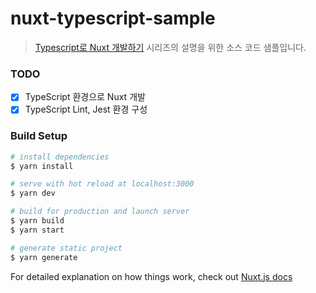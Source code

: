 # nuxt-typescript-sample

> [Typescript로 Nuxt 개발하기](https://jhyeok.com/nuxt-with-typescript/) 시리즈의 설명을 위한 소스 코드 샘플입니다.

### TODO
- [x] TypeScript 환경으로 Nuxt 개발
- [x] TypeScript Lint, Jest 환경 구성

### Build Setup

``` bash
# install dependencies
$ yarn install

# serve with hot reload at localhost:3000
$ yarn dev

# build for production and launch server
$ yarn build
$ yarn start

# generate static project
$ yarn generate
```

For detailed explanation on how things work, check out [Nuxt.js docs](https://nuxtjs.org)
